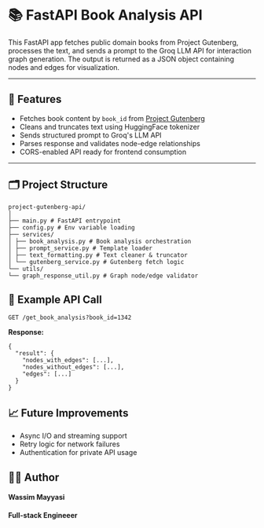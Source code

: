# 📚 FastAPI Book Analysis API

This FastAPI app fetches public domain books from Project Gutenberg, processes the text, and sends a prompt to the Groq LLM API for interaction graph generation. The output is returned as a JSON object containing nodes and edges for visualization.

---

## 🚀 Features

- Fetches book content by `book_id` from [Project Gutenberg](https://www.gutenberg.org/)
- Cleans and truncates text using HuggingFace tokenizer
- Sends structured prompt to Groq's LLM API
- Parses response and validates node-edge relationships
- CORS-enabled API ready for frontend consumption

---

## 🗂️ Project Structure
```
project-gutenberg-api/
│
├── main.py # FastAPI entrypoint
├── config.py # Env variable loading
├── services/
│ ├── book_analysis.py # Book analysis orchestration
│ ├── prompt_service.py # Template loader
│ ├── text_formatting.py # Text cleaner & truncator
│ └── gutenberg_service.py # Gutenberg fetch logic
└── utils/
└── graph_response_util.py # Graph node/edge validator

```


## 🧪 Example API Call
```
GET /get_book_analysis?book_id=1342
```

**Response:**

```
{
  "result": {
    "nodes_with_edges": [...],
    "nodes_without_edges": [...],
    "edges": [...]
  }
}
```

## 📈 Future Improvements
- Async I/O and streaming support
- Retry logic for network failures
- Authentication for private API usage

## 🧑‍💻 Author
#### Wassim Mayyasi
#### Full-stack Engineeer